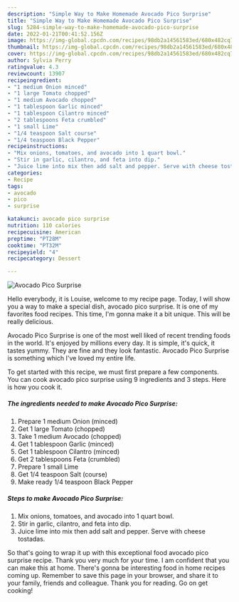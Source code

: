 ```yaml
---
description: "Simple Way to Make Homemade Avocado Pico Surprise"
title: "Simple Way to Make Homemade Avocado Pico Surprise"
slug: 5284-simple-way-to-make-homemade-avocado-pico-surprise
date: 2022-01-21T00:41:52.156Z
image: https://img-global.cpcdn.com/recipes/98db2a14561583ed/680x482cq70/avocado-pico-surprise-recipe-main-photo.jpg
thumbnail: https://img-global.cpcdn.com/recipes/98db2a14561583ed/680x482cq70/avocado-pico-surprise-recipe-main-photo.jpg
cover: https://img-global.cpcdn.com/recipes/98db2a14561583ed/680x482cq70/avocado-pico-surprise-recipe-main-photo.jpg
author: Sylvia Perry
ratingvalue: 4.3
reviewcount: 13907
recipeingredient:
- "1 medium Onion minced"
- "1 large Tomato chopped"
- "1 medium Avocado chopped"
- "1 tablespoon Garlic minced"
- "1 tablespoon Cilantro minced"
- "2 tablespoons Feta crumbled"
- "1 small Lime"
- "1/4 teaspoon Salt course"
- "1/4 teaspoon Black Pepper"
recipeinstructions:
- "Mix onions, tomatoes, and avocado into 1 quart bowl."
- "Stir in garlic, cilantro, and feta into dip."
- "Juice lime into mix then add salt and pepper. Serve with cheese tostadas."
categories:
- Recipe
tags:
- avocado
- pico
- surprise

katakunci: avocado pico surprise 
nutrition: 110 calories
recipecuisine: American
preptime: "PT28M"
cooktime: "PT32M"
recipeyield: "4"
recipecategory: Dessert

---
```



![Avocado Pico Surprise](https://img-global.cpcdn.com/recipes/98db2a14561583ed/680x482cq70/avocado-pico-surprise-recipe-main-photo.jpg)

Hello everybody, it is Louise, welcome to my recipe page. Today, I will show you a way to make a special dish, avocado pico surprise. It is one of my favorites food recipes. This time, I'm gonna make it a bit unique. This will be really delicious.

Avocado Pico Surprise is one of the most well liked of recent trending foods in the world. It's enjoyed by millions every day. It is simple, it's quick, it tastes yummy. They are fine and they look fantastic. Avocado Pico Surprise is something which I've loved my entire life.




To get started with this recipe, we must first prepare a few components. You can cook avocado pico surprise using 9 ingredients and 3 steps. Here is how you cook it.

<!--inarticleads1-->

##### The ingredients needed to make Avocado Pico Surprise:

1. Prepare 1 medium Onion (minced)
1. Get 1 large Tomato (chopped)
1. Take 1 medium Avocado (chopped)
1. Get 1 tablespoon Garlic (minced)
1. Get 1 tablespoon Cilantro (minced)
1. Get 2 tablespoons Feta (crumbled)
1. Prepare 1 small Lime
1. Get 1/4 teaspoon Salt (course)
1. Make ready 1/4 teaspoon Black Pepper




<!--inarticleads2-->

##### Steps to make Avocado Pico Surprise:

1. Mix onions, tomatoes, and avocado into 1 quart bowl.
1. Stir in garlic, cilantro, and feta into dip.
1. Juice lime into mix then add salt and pepper. Serve with cheese tostadas.




So that's going to wrap it up with this exceptional food avocado pico surprise recipe. Thank you very much for your time. I am confident that you can make this at home. There's gonna be interesting food in home recipes coming up. Remember to save this page in your browser, and share it to your family, friends and colleague. Thank you for reading. Go on get cooking!
